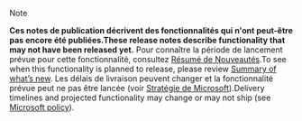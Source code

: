  > [!NOTE]
 >  <span data-ttu-id="0bfae-101">**Ces notes de publication décrivent des fonctionnalités qui n'ont peut-être pas encore été publiées.**</span><span class="sxs-lookup"><span data-stu-id="0bfae-101">**These release notes describe functionality that may not have been released yet.**</span></span>
<span data-ttu-id="0bfae-102">Pour connaître la période de lancement prévue pour cette fonctionnalité, consultez [Résumé de Nouveautés](/business-applications-release-notes/october18/intelligence-platform/planned-features).</span><span class="sxs-lookup"><span data-stu-id="0bfae-102">To see when this functionality is planned to release, please review [Summary of what’s new](/business-applications-release-notes/october18/intelligence-platform/planned-features).</span></span> <span data-ttu-id="0bfae-103">Les délais de livraison peuvent changer et la fonctionnalité prévue peut ne pas être lancée (voir [Stratégie de Microsoft](https://go.microsoft.com/fwlink/p/?linkid=2007332)).</span><span class="sxs-lookup"><span data-stu-id="0bfae-103">Delivery timelines and projected functionality may change or may not ship (see [Microsoft policy](https://go.microsoft.com/fwlink/p/?linkid=2007332)).</span></span> 
